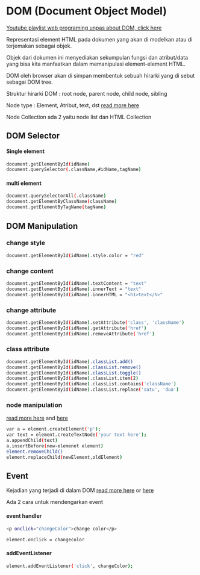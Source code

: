 # DOM (Document Object Model)
[Youtube playlist web programing unpas about DOM, click here](https://www.youtube.com/watch?v=aT60R1cySLM&list=PLFIM0718LjIWB3YRoQbQh82ZewAGtE2-3)

Representasi element HTML pada dokumen yang akan di modelkan atau di terjemakan sebagai objek.

Objek dari dokumen ini menyediakan sekumpulan fungsi dan atribut/data yang bisa kita manfaatkan dalam memanipulasi element-element HTML.

DOM oleh browser akan di simpan membentuk sebuah hirarki yang di sebut sebagai DOM tree.

Struktur hirarki DOM : root node, parent node, child node, sibling

Node type : Element, Atribut, text, dst [read more here](https://www.w3schools.com/jsref/prop_node_nodetype.asp)

Node Collection ada 2 yaitu node list dan HTML Collection



## DOM Selector

#### Single element

```bash
document.getElementById(idName)
document.querySelector(.className,#idName,tagName)
```

#### multi element

```bash
document.querySelectorAll(.className)
document.getElementByClassName(className)
document.getElementByTagName(tagName)
```

## DOM Manipulation


### change style

```bash
document.getElementById(idName).style.color = "red"
```
### change content

```bash
document.getElementById(idName).textContent = "text"
document.getElementById(idName).innerText = "text"
document.getElementById(idName).innerHTML = "<h1>text</h>"
```

### change attribute

```bash
document.getElementById(idName).setAttribute('class', 'className')
document.getElementById(idName).getAttribute('href')
document.getElementById(idName).removeAttribute('href')
```

### class attribute

```bash
document.getElementById(idName).classList.add()
document.getElementById(idName).classList.remove()
document.getElementById(idName).classList.toggle()
document.getElementById(idName).classList.item(2)
document.getElementById(idName).classList.contains('className')
document.getElementById(idName).classList.replace('satu', 'dua')
```
### node manipulation
[read more here](https://www.w3schools.com/jsref/met_document_createelement.asp) and [here](http://www.java2s.com/Tutorials/Javascript/Tutorial/0820__Javascript_Node_Manipulation.htm)
```bash
var a = element.createElement('p');
var text = element.createTextNode('your text here');
a.appendChild(text)
a.insertBefore(new-elemenet element)
element.removeChild()
element.replaceChild(newElement,oldElement)
```

## Event
Kejadian yang terjadi di dalam DOM [read more here](https://www.w3schools.com/jsref/obj_mouseevent.asp) or [here](https://developer.mozilla.org/en-US/docs/Web/Events)

Ada 2 cara untuk mendengarkan event

#### event handler

```bash
<p onclick="changeColor">change color</p>

element.onclick = changecolor
```


#### addEventListener

```bash
element.addEventListener('click', changeColor);
```
